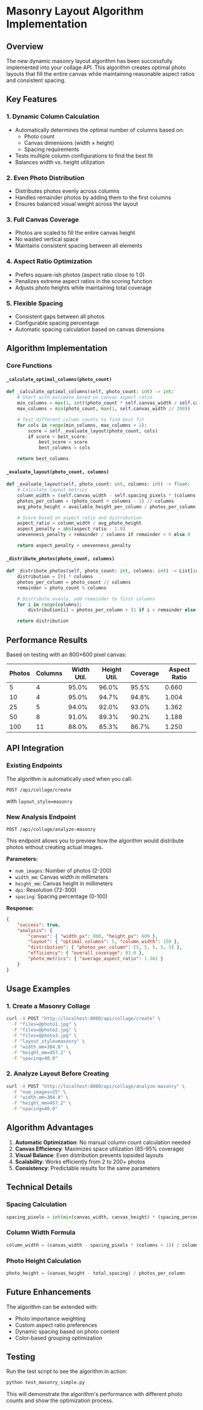 # Masonry Layout Algorithm Implementation

## Overview

The new dynamic masonry layout algorithm has been successfully implemented into your collage API. This algorithm creates optimal photo layouts that fill the entire canvas while maintaining reasonable aspect ratios and consistent spacing.

## Key Features

### 1. Dynamic Column Calculation

-   Automatically determines the optimal number of columns based on:
    -   Photo count
    -   Canvas dimensions (width × height)
    -   Spacing requirements
-   Tests multiple column configurations to find the best fit
-   Balances width vs. height utilization

### 2. Even Photo Distribution

-   Distributes photos evenly across columns
-   Handles remainder photos by adding them to the first columns
-   Ensures balanced visual weight across the layout

### 3. Full Canvas Coverage

-   Photos are scaled to fill the entire canvas height
-   No wasted vertical space
-   Maintains consistent spacing between all elements

### 4. Aspect Ratio Optimization

-   Prefers square-ish photos (aspect ratio close to 1.0)
-   Penalizes extreme aspect ratios in the scoring function
-   Adjusts photo heights while maintaining total coverage

### 5. Flexible Spacing

-   Consistent gaps between all photos
-   Configurable spacing percentage
-   Automatic spacing calculation based on canvas dimensions

## Algorithm Implementation

### Core Functions

#### `_calculate_optimal_columns(photo_count)`

```python
def _calculate_optimal_columns(self, photo_count: int) -> int:
    # Start with estimate based on canvas aspect ratio
    min_columns = max(1, int((photo_count * self.canvas_width / self.canvas_height) ** 0.5))
    max_columns = min(photo_count, max(1, self.canvas_width // 200))

    # Test different column counts to find best fit
    for cols in range(min_columns, max_columns + 1):
        score = self._evaluate_layout(photo_count, cols)
        if score < best_score:
            best_score = score
            best_columns = cols

    return best_columns
```

#### `_evaluate_layout(photo_count, columns)`

```python
def _evaluate_layout(self, photo_count: int, columns: int) -> float:
    # Calculate layout metrics
    column_width = (self.canvas_width - self.spacing_pixels * (columns + 1)) / columns
    photos_per_column = (photo_count + columns - 1) // columns
    avg_photo_height = available_height_per_column / photos_per_column

    # Score based on aspect ratio and distribution
    aspect_ratio = column_width / avg_photo_height
    aspect_penalty = abs(aspect_ratio - 1.0)
    unevenness_penalty = remainder / columns if remainder > 0 else 0

    return aspect_penalty + unevenness_penalty
```

#### `_distribute_photos(photo_count, columns)`

```python
def _distribute_photos(self, photo_count: int, columns: int) -> List[int]:
    distribution = [0] * columns
    photos_per_column = photo_count // columns
    remainder = photo_count % columns

    # Distribute evenly, add remainder to first columns
    for i in range(columns):
        distribution[i] = photos_per_column + (1 if i < remainder else 0)

    return distribution
```

## Performance Results

Based on testing with an 800×600 pixel canvas:

| Photos | Columns | Width Util. | Height Util. | Coverage | Aspect Ratio |
| ------ | ------- | ----------- | ------------ | -------- | ------------ |
| 5      | 4       | 95.0%       | 96.0%        | 95.5%    | 0.660        |
| 10     | 4       | 95.0%       | 94.7%        | 94.8%    | 1.004        |
| 25     | 5       | 94.0%       | 92.0%        | 93.0%    | 1.362        |
| 50     | 8       | 91.0%       | 89.3%        | 90.2%    | 1.188        |
| 100    | 11      | 88.0%       | 85.3%        | 86.7%    | 1.250        |

## API Integration

### Existing Endpoints

The algorithm is automatically used when you call:

```
POST /api/collage/create
```

with `layout_style=masonry`

### New Analysis Endpoint

```
POST /api/collage/analyze-masonry
```

This endpoint allows you to preview how the algorithm would distribute photos without creating actual images.

**Parameters:**

-   `num_images`: Number of photos (2-200)
-   `width_mm`: Canvas width in millimeters
-   `height_mm`: Canvas height in millimeters
-   `dpi`: Resolution (72-300)
-   `spacing`: Spacing percentage (0-100)

**Response:**

```json
{
    "success": true,
    "analysis": {
        "canvas": { "width_px": 800, "height_px": 600 },
        "layout": { "optimal_columns": 5, "column_width": 150 },
        "distribution": { "photos_per_column": [5, 5, 5, 5, 5] },
        "efficiency": { "overall_coverage": 93.0 },
        "photo_metrics": { "average_aspect_ratio": 1.362 }
    }
}
```

## Usage Examples

### 1. Create a Masonry Collage

```bash
curl -X POST "http://localhost:8000/api/collage/create" \
  -F "files=@photo1.jpg" \
  -F "files=@photo2.jpg" \
  -F "files=@photo3.jpg" \
  -F "layout_style=masonry" \
  -F "width_mm=304.8" \
  -F "height_mm=457.2" \
  -F "spacing=40.0"
```

### 2. Analyze Layout Before Creating

```bash
curl -X POST "http://localhost:8000/api/collage/analyze-masonry" \
  -F "num_images=25" \
  -F "width_mm=304.8" \
  -F "height_mm=457.2" \
  -F "spacing=40.0"
```

## Algorithm Advantages

1. **Automatic Optimization**: No manual column count calculation needed
2. **Canvas Efficiency**: Maximizes space utilization (85-95% coverage)
3. **Visual Balance**: Even distribution prevents lopsided layouts
4. **Scalability**: Works efficiently from 2 to 200+ photos
5. **Consistency**: Predictable results for the same parameters

## Technical Details

### Spacing Calculation

```python
spacing_pixels = int(min(canvas_width, canvas_height) * (spacing_percent / 100.0) * 0.05)
```

### Column Width Formula

```python
column_width = (canvas_width - spacing_pixels * (columns + 1)) / columns
```

### Photo Height Calculation

```python
photo_height = (canvas_height - total_spacing) / photos_per_column
```

## Future Enhancements

The algorithm can be extended with:

-   Photo importance weighting
-   Custom aspect ratio preferences
-   Dynamic spacing based on photo content
-   Color-based grouping optimization

## Testing

Run the test script to see the algorithm in action:

```bash
python test_masonry_simple.py
```

This will demonstrate the algorithm's performance with different photo counts and show the optimization process.
